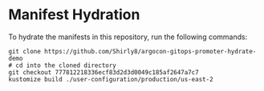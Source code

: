 # Manifest Hydration

To hydrate the manifests in this repository, run the following commands:

```shell
git clone https://github.com/Shirly8/argocon-gitops-promoter-hydrate-demo
# cd into the cloned directory
git checkout 777812218336ecf83d2d3d0049c185af2647a7c7
kustomize build ./user-configuration/production/us-east-2
```
